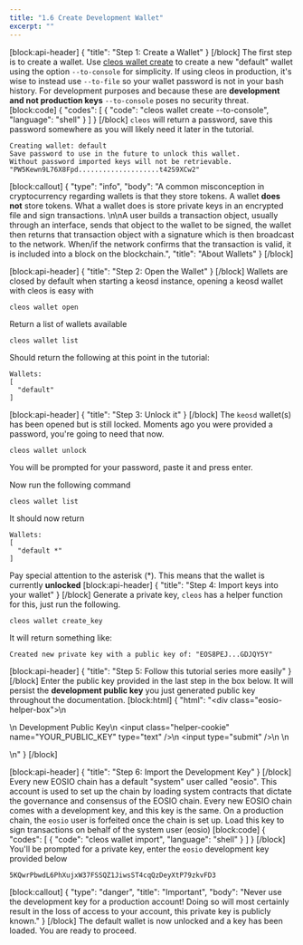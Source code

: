 ```yaml
---
title: "1.6 Create Development Wallet"
excerpt: ""
---
```

[block:api-header]
{
  "title": "Step 1: Create a Wallet"
}
[/block]
The first step is to create a wallet. Use [cleos wallet create]() to create a new "default" wallet using the option `--to-console` for simplicity. If using cleos in production, it's wise to instead use `--to-file` so your wallet password is not in your bash history. For development purposes and because these are **development and not production keys** `--to-console` poses no security threat. 
[block:code]
{
  "codes": [
    {
      "code": "cleos wallet create --to-console",
      "language": "shell"
    }
  ]
}
[/block]
`cleos` will return a password, save this password somewhere as you will likely need it later in the tutorial. 

```
Creating wallet: default
Save password to use in the future to unlock this wallet.
Without password imported keys will not be retrievable.
"PW5Kewn9L76X8Fpd....................t42S9XCw2"
```
[block:callout]
{
  "type": "info",
  "body": "A common misconception in cryptocurrency regarding wallets is that they store tokens. A wallet **does not** store tokens. What a wallet does is store private keys in an encrypted file and sign transactions. \n\nA user builds a transaction object, usually through an interface, sends that object to the wallet to be signed, the wallet then returns that transaction object with a signature which is then broadcast to the network. When/if the network confirms that the transaction is valid, it is included into a block on the blockchain.",
  "title": "About Wallets"
}
[/block]

[block:api-header]
{
  "title": "Step 2: Open the Wallet"
}
[/block]
Wallets are closed by default when starting a keosd instance, opening a keosd wallet with cleos is easy with

```
cleos wallet open
```

Return a list of wallets available

```
cleos wallet list
```
Should return the following at this point in the tutorial: 

```
Wallets:
[
  "default"
]
```
[block:api-header]
{
  "title": "Step 3: Unlock it"
}
[/block]
The `keosd` wallet(s) has been opened but is still locked. Moments ago you were provided a password, you're going to need that now. 

```
cleos wallet unlock
```
You will be prompted for your password, paste it and press enter. 

Now run the following command

```
cleos wallet list
```

It should now return

```
Wallets:
[
  "default *"
]
```

Pay special attention to the asterisk (*). This means that the wallet is currently **unlocked**
[block:api-header]
{
  "title": "Step 4:  Import keys into your wallet"
}
[/block]
Generate a private key, `cleos` has a helper function for this, just run the following.

```
cleos wallet create_key
```

It will return something like:

```
Created new private key with a public key of: "EOS8PEJ...GDJQY5Y"
```
[block:api-header]
{
  "title": "Step 5: Follow this tutorial series more easily"
}
[/block]
Enter the public key provided in the last step in the box below. It will persist the **development public key** you just generated public key throughout the documentation.
[block:html]
{
  "html": "<div class=\"eosio-helper-box\">\n  <form> \n    <label>Development Public Key</label>\n    <input class=\"helper-cookie\" name=\"YOUR_PUBLIC_KEY\" type=\"text\" />\n    <input type=\"submit\" />\n    <span></span>\n  </form>\n</div>"
}
[/block]

[block:api-header]
{
  "title": "Step 6: Import the Development Key"
}
[/block]
Every new EOSIO chain has a default "system" user called "eosio". This account is used to set up the chain by loading system contracts that dictate the governance and consensus of the EOSIO chain. Every new EOSIO chain comes with a development key, and this key is the same. On a production chain, the `eosio` user is forfeited once the chain is set up. Load this key to sign transactions on behalf of the system user (eosio)
[block:code]
{
  "codes": [
    {
      "code": "cleos wallet import",
      "language": "shell"
    }
  ]
}
[/block]
You'll be prompted for a private key, enter the `eosio` development key provided below

```
5KQwrPbwdL6PhXujxW37FSSQZ1JiwsST4cqQzDeyXtP79zkvFD3
```
[block:callout]
{
  "type": "danger",
  "title": "Important",
  "body": "Never use the development key for a production account! Doing so will most certainly result in the loss of access to your account, this private key is publicly known."
}
[/block]
The default wallet is now unlocked and a key has been loaded. You are ready to proceed.